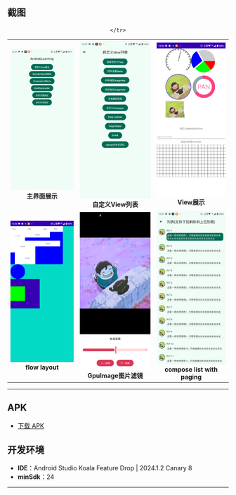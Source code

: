 ## 截图

<div align="center">
<table>
    <tr>
        <td align="center">
            <img src="pic/main.png" width="300"/>
            <br/>
            <b>主界面展示</b>
        </td>
        <td align="center">
            <img src="pic/view_list.png" width="300"/>
            <br/>
            <b>自定义View列表</b>
        </td>
        <td align="center">
            <img src="pic/views.png" width="300"/>
            <br/>
            <b>View展示</b>
        </td>
    </tr>
    <tr>
        <td align="center">
            <img src="pic/flow_layout.png" width="300"/>
            <br/>
            <b>flow layout</b>
        </td>
        <td align="center">
            <img src="pic/gpu_image_filter.png" width="300"/>
            <br/>
            <b>GpuImage图片滤镜</b>
        </td>
                <td align="center">
            <img src="pic/compose_list.png" width="300"/>
            <br/>
            <b>compose list with paging</b>
        </td>

    </tr>

</table>
</div>

---

## APK

- [下载 APK](https://github.com/PanPersonalProject/Android_Learning/releases)

## 开发环境

- **IDE**：Android Studio Koala Feature Drop | 2024.1.2 Canary 8
- **minSdk**：24

---
